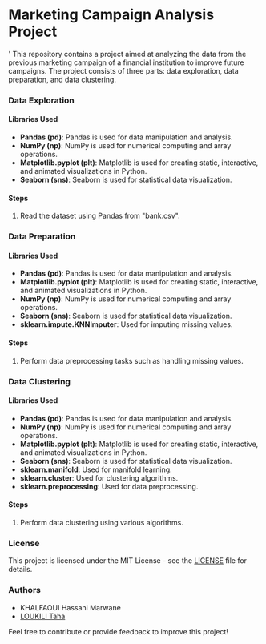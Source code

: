 # Marketing Campaign Analysis Project

' This repository contains a project aimed at analyzing the data from the previous marketing campaign of a financial institution to improve future campaigns. The project consists of three parts: data exploration, data preparation, and data clustering.

### Data Exploration
#### Libraries Used
- **Pandas (pd)**: Pandas is used for data manipulation and analysis.
- **NumPy (np)**: NumPy is used for numerical computing and array operations.
- **Matplotlib.pyplot (plt)**: Matplotlib is used for creating static, interactive, and animated visualizations in Python.
- **Seaborn (sns)**: Seaborn is used for statistical data visualization.
   
#### Steps
1. Read the dataset using Pandas from "bank.csv".

### Data Preparation
#### Libraries Used
- **Pandas (pd)**: Pandas is used for data manipulation and analysis.
- **Matplotlib.pyplot (plt)**: Matplotlib is used for creating static, interactive, and animated visualizations in Python.
- **NumPy (np)**: NumPy is used for numerical computing and array operations.
- **Seaborn (sns)**: Seaborn is used for statistical data visualization.
- **sklearn.impute.KNNImputer**: Used for imputing missing values.

#### Steps
1. Perform data preprocessing tasks such as handling missing values.

### Data Clustering
#### Libraries Used
- **Pandas (pd)**: Pandas is used for data manipulation and analysis.
- **NumPy (np)**: NumPy is used for numerical computing and array operations.
- **Matplotlib.pyplot (plt)**: Matplotlib is used for creating static, interactive, and animated visualizations in Python.
- **Seaborn (sns)**: Seaborn is used for statistical data visualization.
- **sklearn.manifold**: Used for manifold learning.
- **sklearn.cluster**: Used for clustering algorithms.
- **sklearn.preprocessing**: Used for data preprocessing.

#### Steps
1. Perform data clustering using various algorithms.

### License
This project is licensed under the MIT License - see the [LICENSE](LICENSE) file for details.

### Authors
- KHALFAOUI Hassani Marwane
- [LOUKILI Taha](https://github.com/TahaLoukili)

Feel free to contribute or provide feedback to improve this project!
